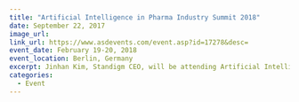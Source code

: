 ```yaml
---
title: "Artificial Intelligence in Pharma Industry Summit 2018"
date: September 22, 2017
image_url: 
link_url: https://www.asdevents.com/event.asp?id=17278&desc=
event_date: February 19-20, 2018
event_location: Berlin, Germany
excerpt: Jinhan Kim, Standigm CEO, will be attending Artificial Intelligence in Pharma Industry Summit 2018.
categories:
  - Event
---
```



